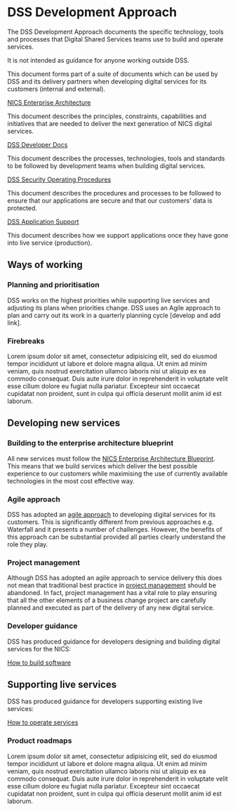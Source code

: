 # DSS Development Approach

The DSS Development Approach documents the specific technology, tools and processes that Digital Shared Services teams use to build and operate services.

It is not intended as guidance for anyone working outside DSS.

This document forms part of a suite of documents which can be used by DSS and its delivery partners when developing digital services for its customers (internal and external).

[NICS Enterprise Architecture][1]

This document describes the principles, constraints, capabilities and initiatives that are needed to deliver the next generation of NICS digital services.

[DSS Developer Docs][2]

This document describes the processes, technologies, tools and standards to be followed by development teams when building digital services.

[DSS Security Operating Procedures][3]

This document describes the procedures and processes to be followed to ensure that our applications are secure and that our customers' data is protected.

[DSS Application Support][4]

This document describes how we support applications once they have gone into live service (production).

## Ways of working

### Planning and prioritisation

DSS works on the highest priorities while supporting live services and adjusting its plans when priorities change. DSS uses an Agile approach to plan and carry out its work in a quarterly planning cycle [develop and add link].

### Firebreaks

Lorem ipsum dolor sit amet, consectetur adipisicing elit, sed do eiusmod tempor incididunt ut labore et dolore magna aliqua. Ut enim ad minim veniam, quis nostrud exercitation ullamco laboris nisi ut aliquip ex ea commodo consequat. Duis aute irure dolor in reprehenderit in voluptate velit esse cillum dolore eu fugiat nulla pariatur. Excepteur sint occaecat cupidatat non proident, sunt in culpa qui officia deserunt mollit anim id est laborum.

## Developing new services

### Building to the enterprise architecture blueprint

All new services must follow the [NICS Enterprise Architecture Blueprint][1]. This means that we build services which deliver the best possible experience to our customers while maximising the use of currently available technologies in the most cost effective way.

### Agile approach

DSS has adopted an [agile approach][8] to developing digital services for its customers. This is significantly different from previous approaches e.g. Waterfall and it presents a number of challenges. However, the benefits of this approach can be substantial provided all parties clearly understand the role they play.

### Project management

Although DSS has adopted an agile approach to service delivery this does not mean that traditional best practice in [project management][5] should be abandoned. In fact, project management has a vital role to play ensuring that all the other elements of a business change project are carefully planned and executed as part of the delivery of any new digital service.

### Developer guidance

DSS has produced guidance for developers designing and building digital services for the NICS:

[How to build software][6]

## Supporting live services

DSS has produced guidance for developers supporting existing live services:

[How to operate services][7]

### Product roadmaps

Lorem ipsum dolor sit amet, consectetur adipisicing elit, sed do eiusmod tempor incididunt ut labore et dolore magna aliqua. Ut enim ad minim veniam, quis nostrud exercitation ullamco laboris nisi ut aliquip ex ea commodo consequat. Duis aute irure dolor in reprehenderit in voluptate velit esse cillum dolore eu fugiat nulla pariatur. Excepteur sint occaecat cupidatat non proident, sunt in culpa qui officia deserunt mollit anim id est laborum.

[1]: https://nics-ea.london.cloudapps.digital
[2]: https://dss-developer-docs.london.cloudapps.digital
[3]: https://dss-syops.london.cloudapps.digital
[4]: https://dss-support-docs.london.cloudapps.digital
[5]: https://www.finance-ni.gov.uk/articles/introduction-project-management
[6]: https://dss-developer-docs.london.cloudapps.digital/#how-to-build-software
[7]: https://dss-developer-docs.london.cloudapps.digital/#how-to-operate-services
[8]: documentation/agile
